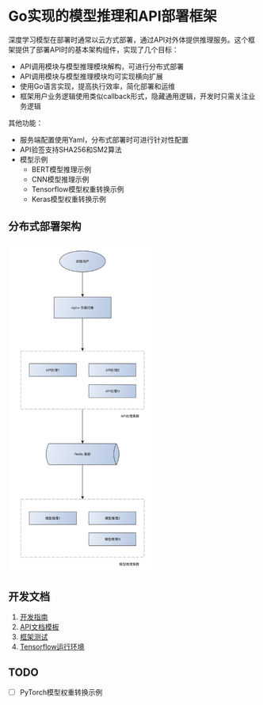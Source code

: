 # Go实现的模型推理和API部署框架

深度学习模型在部署时通常以云方式部署，通过API对外体提供推理服务。这个框架提供了部署API时的基本架构组件，实现了几个目标：
- API调用模块与模型推理模块解构，可进行分布式部署
- API调用模块与模型推理模块均可实现横向扩展
- 使用Go语言实现，提高执行效率，简化部署和运维
- 框架用户业务逻辑使用类似callback形式，隐藏通用逻辑，开发时只需关注业务逻辑



其他功能：

- 服务端配置使用Yaml，分布式部署时可进行针对性配置
- API验签支持SHA256和SM2算法
- 模型示例
  - BERT模型推理示例
  - CNN模型推理示例
  - Tensorflow模型权重转换示例
  - Keras模型权重转换示例




## 分布式部署架构

<img src="doc/arch.png" alt="分布式部署架构" width="300" />



## 开发文档

1. [开发指南](doc/DEV.md)
2. [API文档模板](doc/API.md)
3. [框架测试](doc/TEST.md)
4. [Tensorflow运行环境](doc/TF.md)



## TODO

- [ ] PyTorch模型权重转换示例

